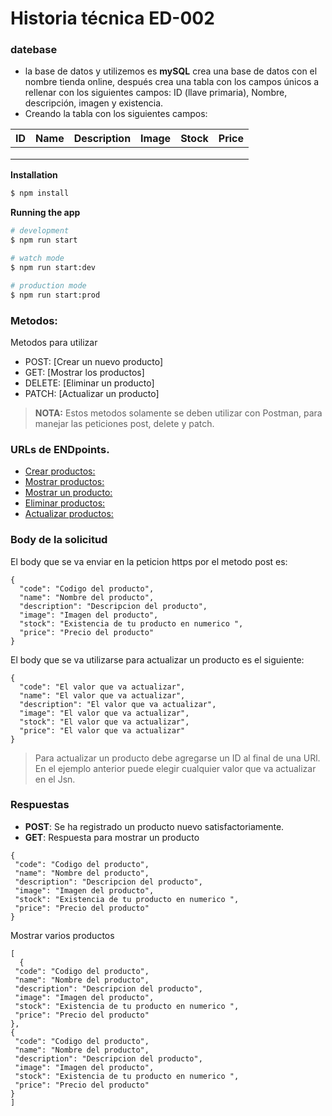    
 # Historia técnica ED-002  

### datebase

* la base de datos y utilizemos es **mySQL** crea una base de datos con el nombre tienda online, después crea una tabla con los campos únicos a rellenar con los siguientes campos: ID (llave primaria), Nombre, descripción, imagen y existencia. 
* Creando la tabla con los siguientes campos:   

|ID|Name|Description|Image|Stock|Price|
|-|:-:|-:|-:|-|-|
| | ||
| | | |
| | | |

**Installation**
```bash
$ npm install
```

**Running the app** 

```bash
# development
$ npm run start

# watch mode
$ npm run start:dev

# production mode
$ npm run start:prod
```
### Metodos: 
 Metodos para utilizar 
* POST: [Crear un nuevo producto] 
* GET: [Mostrar los productos] 
* DELETE: [Eliminar un producto] 
* PATCH: [Actualizar un producto] 

> **NOTA:** Estos metodos solamente se deben utilizar con Postman, para manejar las peticiones post, delete y patch.

### URLs de ENDpoints. 

* [Crear productos:](http://localhost:3000/products)
* [Mostrar productos:](http://localhost:3000/products)
* [Mostrar un producto:](http://localhost:3000/products/id)
* [Eliminar productos:](http://localhost:3000/products/id)
* [Actualizar productos:](http://localhost:3000/products/id)

### Body de la solicitud 
El body que se va enviar en la peticion https por el metodo post es: 
```jsn
{
  "code": "Codigo del producto", 
  "name": "Nombre del producto",
  "description": "Descripcion del producto",
  "image": "Imagen del producto",
  "stock": "Existencia de tu producto en numerico ",
  "price": "Precio del producto"
}
```

El body que se va utilizarse para actualizar un producto es el siguiente: 

```jsn
{
  "code": "El valor que va actualizar", 
  "name": "El valor que va actualizar",
  "description": "El valor que va actualizar",
  "image": "El valor que va actualizar",
  "stock": "El valor que va actualizar",
  "price": "El valor que va actualizar"
}
```
 > Para actualizar un producto debe agregarse un ID al final de una URl.
 > En el ejemplo anterior puede elegir cualquier valor que va actualizar en el Jsn.
 
 ### Respuestas 
 * **POST**: Se ha registrado un producto nuevo satisfactoriamente.
 * **GET**:  Respuesta para mostrar un producto 
 ```jsn 
{
  "code": "Codigo del producto", 
  "name": "Nombre del producto",
  "description": "Descripcion del producto",
  "image": "Imagen del producto",
  "stock": "Existencia de tu producto en numerico ",
  "price": "Precio del producto"
}
```
Mostrar varios productos 
 ```jsn 
[
   {
  "code": "Codigo del producto", 
  "name": "Nombre del producto",
  "description": "Descripcion del producto",
  "image": "Imagen del producto",
  "stock": "Existencia de tu producto en numerico ",
  "price": "Precio del producto"
},
{
  "code": "Codigo del producto", 
  "name": "Nombre del producto",
  "description": "Descripcion del producto",
  "image": "Imagen del producto",
  "stock": "Existencia de tu producto en numerico ",
  "price": "Precio del producto"
}
]
```
 




